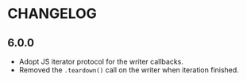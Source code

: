 # CHANGELOG

## 6.0.0
- Adopt JS iterator protocol for the writer callbacks.
- Removed the `.teardown()` call on the writer when iteration finished.
